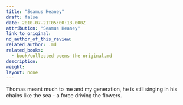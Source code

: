 ```yaml
---
title: "Seamus Heaney"
draft: false
date: 2010-07-21T05:00:13.000Z
attribution: "Seamus Heaney"
link_to_original:
nd_author_of_this_review:
related_author: .md
related_books:
  - book/collected-poems-the-original.md
description:
weight:
layout: none
---
```

Thomas meant much to me and my generation, he is still singing in his chains like the sea - a force driving the flowers.

